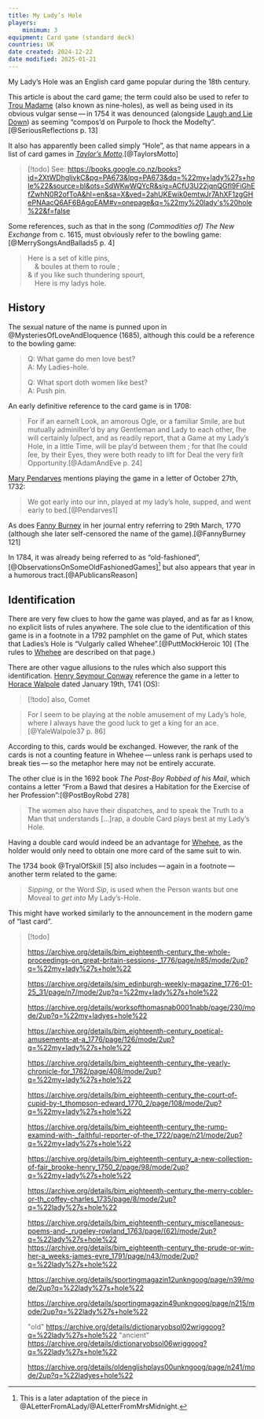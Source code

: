 ```yaml
---
title: My Lady’s Hole
players:
    minimum: 3
equipment: Card game (standard deck)
countries: UK
date created: 2024-12-22
date modified: 2025-01-21
---
```


<span class="aka">My Lady’s Hole</span> was an English card game popular during the 18th century.

This article is about the card game; the term could also be used to refer to [Trou Madame](games/trou-madame/trou-madame.md) (also known as nine-holes), as well as being used in its obvious vulgar sense — in 1754 it was denounced (alongside [Laugh and Lie Down](games/laugh-and-lie-down/laugh-and-lie-down.md)) as seeming “compos’d on Purpoſe to ſhock the Modeſty”.[@SeriousReflections p. 13]

It also has apparently been called simply “<span class="aka">Hole</span>”, as that name appears in a list of card games in [<cite>Taylor’s Motto</cite>](articles/lists/john-taylor.md).[@TaylorsMotto]

> [!todo]
>  See: https://books.google.co.nz/books?id=2XtWDhgljvkC&pg=PA673&lpg=PA673&dq=%22my+lady%27s+hole%22&source=bl&ots=SdWKwWQYcR&sig=ACfU3U22jqnQGfl9FiGhEfZwhN0R2ofToA&hl=en&sa=X&ved=2ahUKEwik0emtwJr7AhXF1zgGHePNAacQ6AF6BAgoEAM#v=onepage&q=%22my%20lady's%20hole%22&f=false

Some references, such as that in the song <cite>(Commodities of) The New Exchange</cite> from <abbr>c.</abbr> 1615, must obviously refer to the bowling game:[@MerrySongsAndBallads5 p. 4]

> Here is a set of kitle pins,\
> &emsp;& boules at them to roule ;\
> & if you like such thundering spourt,\
> &emsp;Here is my ladys hole.

## History

The sexual nature of the name is punned upon in @MysteriesOfLoveAndEloquence (1685), although this could be a reference to the bowling game:

> Q: What game do men love best?\
> A: My Ladies-hole.
>
> Q: What sport doth women like best?\
> A: Push pin.

An early definitive reference to the card game is in 1708:

> For if an earneſt Look, an amorous Ogle, or a familiar Smile, are but mutually adminiſter’d by any Gentleman and Lady to each other, ſhe will certainly ſuſpect, and as readily report, that a Game at my Lady’s Hole, in a little Time, will be play’d between them ; for that ſhe could ſee, by their Eyes, they were both ready to lift for Deal the very firſt Opportunity.[@AdamAndEve p. 24]

[Mary Pendarves](https://en.wikipedia.org/wiki/Mary_Delany) mentions playing the game in a letter of October 27th, 1732:

> We got early into our inn, played at my lady’s hole, supped, and went early to bed.[@Pendarves1]

As does [Fanny Burney](https://en.wikipedia.org/wiki/Frances_Burney)  in her journal entry referring to 29th March, 1770 (although she later self-censored the name of the game).[@FannyBurney 121]

In 1784, it was already being referred to as “old-fashioned”,[@ObservationsOnSomeOldFashionedGames][^fn0] but also appears that year in a humorous tract.[@APublicansReason]

[^fn0]: This is a later adaptation of the piece in @ALetterFromALady/@ALetterFromMrsMidnight.

## Identification

There are very few clues to how the game was played, and as far as I know, no explicit lists of rules anywhere. The sole clue to the identification of this game is in a footnote in a 1792 pamphlet on the game of Put, which states that Ladies’s Hole is “Vulgarly called Whehee”.[@PuttMockHeroic 10] (The rules to [Whehee](games/whehee/whehee.md) are described on that page.)

There are other vague allusions to the rules which also support this identification. [Henry Seymour Conway](https://en.wikipedia.org/wiki/Henry_Seymour_Conway) reference the game in a letter to [Horace Walpole](https://en.wikipedia.org/wiki/Horace_Walpole) dated January 19th, 1741 (OS):

> [!todo]
> also, Comet 

> For I seem to be playing at the noble amusement of my Lady’s hole, where I always have the good luck to get a king for an ace.[@YaleWalpole37 p. 86]

According to this, cards would be exchanged. However, the rank of the cards is not a counting feature in Whehee — unless rank is perhaps used to break ties — so the metaphor here may not be entirely accurate.

The other clue is in the 1692 book <cite>The Post-Boy Robbed of his Mail</cite>, which contains a letter “From a Bawd that desires a Habitation for the Exercise of her Profession”:[@PostBoyRobd 278]

> The women also have their dispatches, and to speak the Truth to a Man that understands […]rap, a double Card plays best at my Lady’s Hole.

Having a double card would indeed be an advantage for [Whehee](games/whehee/whehee.md), as the holder would only need to obtain one more card of the same suit to win.

The 1734 book @TryalOfSkill [5] also includes — again in a footnote — another term related to the game:

> _Sipping_, or the Word _Sip_, is used when the Person wants but one Moveal to _get into_ My Lady’s-Hole.

This might have worked similarly to the announcement in the modern game of “last card”.


> [!todo]
>
> https://archive.org/details/bim_eighteenth-century_the-whole-proceedings-on_great-britain-sessions-_1776/page/n85/mode/2up?q=%22my+lady%27s+hole%22
> 
> https://archive.org/details/sim_edinburgh-weekly-magazine_1776-01-25_31/page/n7/mode/2up?q=%22my+lady%27s+hole%22
> 
> https://archive.org/details/worksofthomasnab0001nabb/page/230/mode/2up?q=%22my+ladyes+hole%22
> 
> https://archive.org/details/bim_eighteenth-century_poetical-amusements-at-a_1776/page/126/mode/2up?q=%22my+lady%27s+hole%22
> 
> https://archive.org/details/bim_eighteenth-century_the-yearly-chronicle-for_1762/page/408/mode/2up?q=%22my+lady%27s+hole%22
> 
> https://archive.org/details/bim_eighteenth-century_the-court-of-cupid-by-t_thompson-edward_1770_2/page/108/mode/2up?q=%22my+lady%27s+hole%22
> 
> https://archive.org/details/bim_eighteenth-century_the-rump-examind-with-_faithful-reporter-of-the_1722/page/n21/mode/2up?q=%22my+lady%27s+hole%22
> 
> https://archive.org/details/bim_eighteenth-century_a-new-collection-of-fair_brooke-henry_1750_2/page/98/mode/2up?q=%22my+lady%27s+hole%22
> 
> 
> https://archive.org/details/bim_eighteenth-century_the-merry-cobler-or-th_coffey-charles_1735/page/8/mode/2up?q=%22lady%27s+hole%22
> 
> https://archive.org/details/bim_eighteenth-century_miscellaneous-poems-and-_rugeley-rowland_1763/page/(62)/mode/2up?q=%22lady%27s+hole%22
> https://archive.org/details/bim_eighteenth-century_the-prude-or-win-her-a_weeks-james-eyre_1791/page/n43/mode/2up?q=%22lady%27s+hole%22
> 
> https://archive.org/details/sportingmagazin12unkngoog/page/n39/mode/2up?q=%22lady%27s+hole%22
> 
> https://archive.org/details/sportingmagazin49unkngoog/page/n215/mode/2up?q=%22lady%27s+hole%22
> 
> "old" https://archive.org/details/dictionaryobsol02wriggoog?q=%22lady%27s+hole%22
> "ancient" https://archive.org/details/dictionaryobsol06wriggoog?q=%22lady%27s+hole%22
> 
> https://archive.org/details/oldenglishplays00unkngoog/page/n241/mode/2up?q=%22ladyes+hole%22
